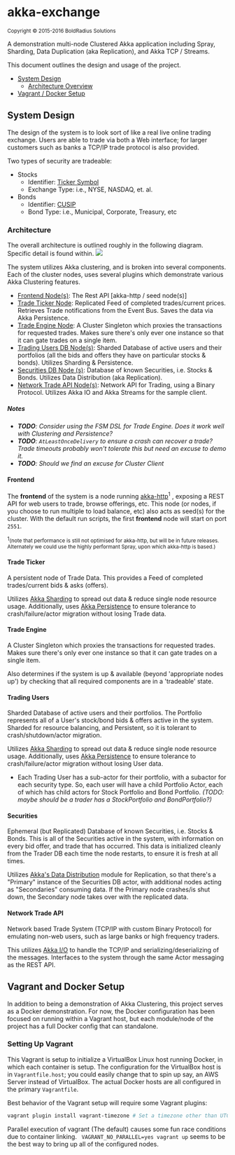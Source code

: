 # akka-exchange

<small>Copyright © 2015-2016 BoldRadius Solutions</small>

A demonstration multi-node Clustered Akka application including Spray, Sharding, Data Duplication (aka Replication), and Akka TCP / Streams.

This document outlines the design and usage of the project.

  * [System Design](#system-design)
    - [Architecture Overview](#architecture)
  * [Vagrant / Docker Setup](#vagrant-and-docker-setup)

## System Design

The design of the system is to look sort of like a real live online trading exchange. Users are able to trade via both a Web interface; for larger customers such as banks a TCP/IP trade protocol is also provided.

Two types of security are tradeable:
  - Stocks 
    * Identifier: [Ticker Symbol](https://en.wikipedia.org/wiki/Ticker_symbol)
    * Exchange Type: i.e., NYSE, NASDAQ, et. al.
  - Bonds 
    * Identifier: [CUSIP](https://en.wikipedia.org/wiki/CUSIP)
    * Bond Type: i.e., Municipal, Corporate, Treasury, etc

### Architecture
The overall architecture is outlined roughly in the following diagram. Specific detail is found within.
![](design/akka-exchange.png)

The system utilizes Akka clustering, and is broken into several components. Each of the cluster nodes, uses several plugins which demonstrate various Akka Clustering features.

  - [Frontend Node(s)](#frontend): The Rest API [akka-http / seed node(s)]
  - [Trade Ticker Node](#trading-users): Replicated Feed of completed trades/current prices. Retrieves Trade notifications from the Event Bus. Saves the data via Akka Persistence.
  - [Trade Engine Node](#trade-engine): A Cluster Singleton which proxies the transactions for requested trades. Makes sure there's only ever one instance so that it can gate trades on a single item.
  - [Trading Users DB Node(s)](#trading-users): Sharded Database of active users and their portfolios (all the bids and offers they have on particular stocks & bonds). Utilizes Sharding & Persistence.
  - [Securities DB Node (s)](#securities): Database of known Securities, i.e. Stocks & Bonds. Utilizes Data Distribution (aka Replication). 
  - [Network Trade API Node(s)](#network-trade-api): Network API for Trading, using a Binary Protocol. Utilizes Akka IO and Akka Streams for the sample client.



##### Notes
  - *__TODO__: Consider using the FSM DSL for Trade Engine. Does it work well with Clustering and Persistence?*
  - *__TODO__: `AtLeastOnceDelivery` to ensure a crash can recover a trade? Trade timeouts probably won't tolerate this but need an excuse to demo it.*
  - *__TODO__: Should we find an excuse for Cluster Client*

#### Frontend
The **frontend** of the system is a node running [akka-http](http://doc.akka.io/docs/akka-stream-and-http-experimental/1.0/scala/http/)<sup>1</sup> ,  exposing a REST API for web users to trade, browse offerings, etc. This node (or nodes, if you choose to run multiple to load balance, etc) also acts as seed(s) for the cluster. With the default run scripts, the first **frontend** node will start on port `2551`.

<small>1</small><sub>(note that performance is still not optimised for akka-http, but will be in future releases. Alternately we could use the highly performant Spray, upon which akka-http is based.)</sub>


#### Trade Ticker
A persistent node of Trade Data. This provides a Feed of completed trades/current bids & asks (offers). 

Utilizes [Akka Sharding](http://doc.akka.io/docs/akka/2.4.0/scala/cluster-sharding.html) to spread out data & reduce single node resource usage. Additionally, uses [Akka Persistence](http://doc.akka.io/docs/akka/2.4.0/scala/persistence.html) to ensure tolerance to crash/failure/actor migration without losing Trade data.


#### Trade Engine

A Cluster Singleton which proxies the transactions for requested trades. Makes sure there's only ever one instance so that it can gate trades on a single item.

Also determines if the system is up & available (beyond 'appropriate nodes up') by checking that all required components are in a 'tradeable' state.

#### Trading Users 
Sharded Database of active users and their portfolios. The Portfolio represents all of a User's stock/bond bids & offers active in the system. Sharded for resource balancing, and Persistent, so it is tolerant to crash/shutdown/actor migration. 

Utilizes [Akka Sharding](http://doc.akka.io/docs/akka/2.4.0/scala/cluster-sharding.html) to spread out data & reduce single node resource usage. Additionally, uses [Akka Persistence](http://doc.akka.io/docs/akka/2.4.0/scala/persistence.html) to ensure tolerance to crash/failure/actor migration without losing User data.

  - Each Trading User has a sub-actor for their portfolio, with a subactor for each security type. So, each user will have a child Portfolio Actor, each of which has child actors for Stock Portfolio and Bond Portfolio. *(TODO: maybe should be a trader has a StockPortfolio and BondPortfolio?)*

#### Securities 

Ephemeral (but Replicated) Database of known Securities, i.e. Stocks & Bonds. This is all of the Securities active in the system, with information on every bid offer, and trade that has occurred. This data is initialized cleanly from the Trader DB each time the node restarts, to ensure it is fresh at all times.

Utilizes [Akka's Data Distribution](http://doc.akka.io/docs/akka/2.4.0/scala/distributed-data.html) module for Replication, so that there's a "Primary" instance of the Securities DB actor, with additional nodes acting as "Secondaries" consuming data. If the Primary node crashes/is shut down, the Secondary node takes over with the replicated data. 

#### Network Trade API 

Network based Trade System (TCP/IP with custom Binary Protocol) for emulating non-web users, such as large banks or high frequency traders. 

This utilizes [Akka I/O](http://doc.akka.io/docs/akka/2.4.0/scala/io.html) to handle the TCP/IP and serializing/deserializing of the messages. Interfaces to the system through the same Actor messaging as the REST API.

## Vagrant and Docker Setup

In addition to being a demonstration of Akka Clustering, this project serves as a Docker demonstration. For now, the Docker configuration has been focused on running within a Vagrant host, but each module/node of the project has a full Docker config that can standalone.

### Setting Up Vagrant

This Vagrant is setup to initialize a VirtualBox Linux host running Docker, in which each container is setup. The configuration for the VirtualBox host is in `Vagrantfile.host`; you could easily change that to spin up say, an AWS Server instead of VirtualBox. The actual Docker hosts are all configured in the primary `Vagrantfile`.

Best behavior of the Vagrant setup will require some Vagrant plugins:

```bash
vagrant plugin install vagrant-timezone # Set a timezone other than UTC on the host, for simplifying log reading
```

Parallel execution of vagrant (The default) causes some fun race conditions due to container linking. ` VAGRANT_NO_PARALLEL=yes vagrant up` seems to be the best way to bring up all of the configured nodes.  
